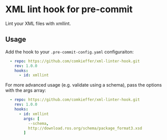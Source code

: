 # XML lint hook for pre-commit

Lint your XML files with xmllint.

## Usage

Add the hook to your `.pre-commit-config.yaml` configuraiton:

``` yaml
  - repo: https://github.com/comkieffer/xml-linter-hook.git
    rev: 1.0.0
    hooks:
      - id: xmllint
```

For more advanced usage (e.g. validate using a schema), pass the options with the args array:

``` yaml
  - repo: https://github.com/comkieffer/xml-linter-hook.git
    rev: 1.0.0
    hooks:
      - id: xmllint
        args: [
          --schema,
          http://download.ros.org/schema/package_format3.xsd
        ]
```
